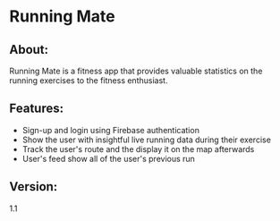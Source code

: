 # Running Mate 

## About:
Running Mate is a fitness app that provides valuable statistics on the running exercises to the fitness enthusiast.

## Features:
* Sign-up and login using Firebase authentication
* Show the user with insightful live running data during their exercise
* Track the user's route and the display it on the map afterwards
* User's feed show all of the user's previous run

## Version:
1.1